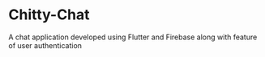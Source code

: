 # Chitty-Chat
A chat application developed using Flutter and Firebase along with feature of user authentication
